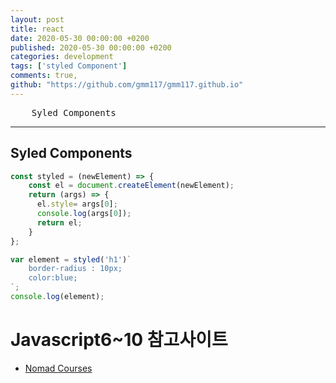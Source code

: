 ```yaml
---
layout: post
title: react
date: 2020-05-30 00:00:00 +0200
published: 2020-05-30 00:00:00 +0200
categories: development
tags: ['styled Component']
comments: true,
github: "https://github.com/gmm117/gmm117.github.io"
---
```


<pre>
    Syled Components
</pre>
<!--more-->

---


## Syled Components
```javascript
const styled = (newElement) => {
	const el = document.createElement(newElement);
	return (args) => {
      el.style= args[0];
      console.log(args[0]);
      return el;
    }
};

var element = styled('h1')`
	border-radius : 10px;
	color:blue;
`;
console.log(element);
```

# Javascript6~10 참고사이트
* [Nomad Courses](https://academy.nomadcoders.co/)